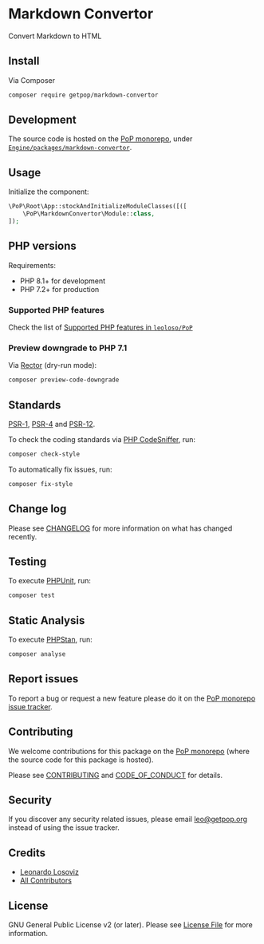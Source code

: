 # Markdown Convertor

<!--
[![Build Status][ico-travis]][link-travis]
[![Quality Score][ico-code-quality]][link-code-quality]
[![Software License][ico-license]](LICENSE.md)
[![Latest Version on Packagist][ico-version]][link-packagist]
[![Coverage Status][ico-scrutinizer]][link-scrutinizer]
[![Total Downloads][ico-downloads]][link-downloads]
-->

Convert Markdown to HTML

## Install

Via Composer

``` bash
composer require getpop/markdown-convertor
```

## Development

The source code is hosted on the [PoP monorepo](https://github.com/leoloso/PoP), under [`Engine/packages/markdown-convertor`](https://github.com/leoloso/PoP/tree/master/layers/Engine/packages/markdown-convertor).

## Usage

Initialize the component:

``` php
\PoP\Root\App::stockAndInitializeModuleClasses([([
    \PoP\MarkdownConvertor\Module::class,
]);
```

## PHP versions

Requirements:

- PHP 8.1+ for development
- PHP 7.2+ for production

### Supported PHP features

Check the list of [Supported PHP features in `leoloso/PoP`](https://github.com/leoloso/PoP/blob/master/docs/supported-php-features.md)

### Preview downgrade to PHP 7.1

Via [Rector](https://github.com/rectorphp/rector) (dry-run mode):

```bash
composer preview-code-downgrade
```

## Standards

[PSR-1](https://www.php-fig.org/psr/psr-1), [PSR-4](https://www.php-fig.org/psr/psr-4) and [PSR-12](https://www.php-fig.org/psr/psr-12).

To check the coding standards via [PHP CodeSniffer](https://github.com/squizlabs/PHP_CodeSniffer), run:

``` bash
composer check-style
```

To automatically fix issues, run:

``` bash
composer fix-style
```

## Change log

Please see [CHANGELOG](CHANGELOG.md) for more information on what has changed recently.

## Testing

To execute [PHPUnit](https://phpunit.de/), run:

``` bash
composer test
```

## Static Analysis

To execute [PHPStan](https://github.com/phpstan/phpstan), run:

``` bash
composer analyse
```

## Report issues

To report a bug or request a new feature please do it on the [PoP monorepo issue tracker](https://github.com/leoloso/PoP/issues).

## Contributing

We welcome contributions for this package on the [PoP monorepo](https://github.com/leoloso/PoP) (where the source code for this package is hosted).

Please see [CONTRIBUTING](CONTRIBUTING.md) and [CODE_OF_CONDUCT](CODE_OF_CONDUCT.md) for details.

## Security

If you discover any security related issues, please email leo@getpop.org instead of using the issue tracker.

## Credits

- [Leonardo Losoviz][link-author]
- [All Contributors][link-contributors]

## License

GNU General Public License v2 (or later). Please see [License File](LICENSE.md) for more information.

[ico-version]: https://img.shields.io/packagist/v/getpop/markdown-convertor.svg?style=flat-square
[ico-license]: https://img.shields.io/badge/license-GPLv2-brightgreen.svg?style=flat-square
[ico-travis]: https://img.shields.io/travis/getpop/markdown-convertor/master.svg?style=flat-square
[ico-scrutinizer]: https://img.shields.io/scrutinizer/coverage/g/getpop/markdown-convertor.svg?style=flat-square
[ico-code-quality]: https://img.shields.io/scrutinizer/g/getpop/markdown-convertor.svg?style=flat-square
[ico-downloads]: https://img.shields.io/packagist/dt/getpop/markdown-convertor.svg?style=flat-square

[link-packagist]: https://packagist.org/packages/getpop/markdown-convertor
[link-travis]: https://travis-ci.org/getpop/markdown-convertor
[link-scrutinizer]: https://scrutinizer-ci.com/g/getpop/markdown-convertor/code-structure
[link-code-quality]: https://scrutinizer-ci.com/g/getpop/markdown-convertor
[link-downloads]: https://packagist.org/packages/getpop/markdown-convertor
[link-author]: https://github.com/leoloso
[link-contributors]: ../../../../../../contributors
